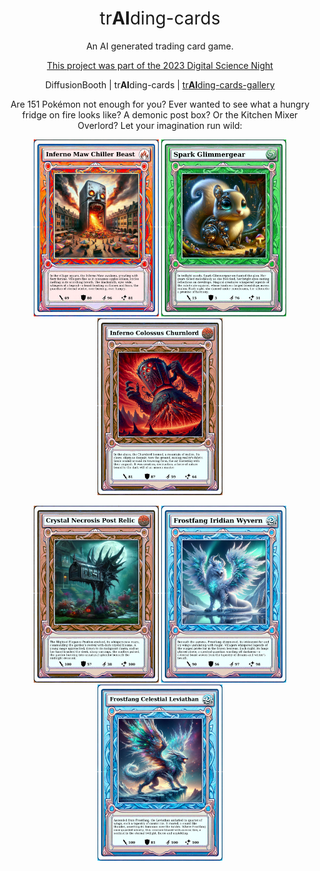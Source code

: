 <h1 align="center" style="font-weight: normal;">tr<b>AI</b>ding-cards</h1>
<p align="center">An AI generated trading card game.</p>
<p align="center"><a href="">This project was part of the 2023 Digital Science Night</a></p>
<p align="center">DiffusionBooth | tr<b>AI</b>ding-cards | <a href="https://github.com/okafke/trAIding-cards-gallery">tr<b>AI</b>ding-cards-gallery</a></p>

<p style="text-align: center;">Are 151 Pokémon not enough for you? Ever wanted to see what a hungry fridge on fire looks like? A demonic post box? Or the Kitchen Mixer Overlord? Let your imagination run wild:</p>

<p align="center">
    <img src="docs/30e58b0f-581a-4b0a-9882-e96f4748d196-card.png" alt="Image 1" width="200px"/>
    <img src="docs/bdf3bbb5-9954-4707-8b24-6f23d830bccc-card.png" alt="Image 4" width="200px"/>
    <img src="docs/75f2569e-c54a-4e80-8131-51189901c996-card.png" alt="Image 3" width="200px"/>
</p>

<p align="center">
    <img src="docs/1ed73ae7-d02c-44e9-8a14-534af9dd952e-card.png" alt="Image 2" width="200px"/>
    <img src="docs/13898eb7-c8e0-42d4-bfac-5c3398da3f45-card.png" alt="Image 5" width="200px"/>
    <img src="docs/7de6da01-7386-4419-aa9d-23d838f4fba2-card.png" alt="Image 6" width="200px"/>
</p>

